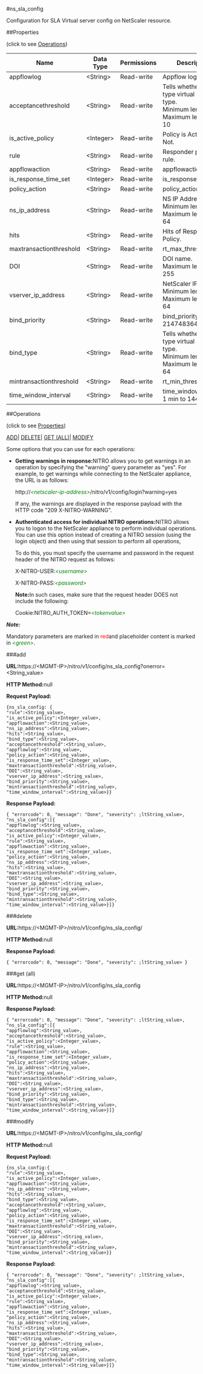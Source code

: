 #ns_sla_config

Configuration for SLA Virtual server config on NetScaler resource.


##Properties 
<span>(click to see [Operations](#opera))</span>


<table><thead><tr><th>Name</th><th>Data Type</th><th>Permissions</th><th>Description</th></tr></thead><tbody><tr><td>appflowlog</td><td>&lt;String></td><td>Read-write</td><td>Appflow log.</td></tr><tr><td>acceptancethreshold</td><td>&lt;String></td><td>Read-write</td><td>Tells whether bind type virtual server type.<br>Minimum length = 1<br>Maximum length = 10</td></tr><tr><td>is_active_policy</td><td>&lt;Integer></td><td>Read-write</td><td>Policy is Active or Not.</td></tr><tr><td>rule</td><td>&lt;String></td><td>Read-write</td><td>Responder policy rule.</td></tr><tr><td>appflowaction</td><td>&lt;String></td><td>Read-write</td><td>appflowaction.</td></tr><tr><td>is_response_time_set</td><td>&lt;Integer></td><td>Read-write</td><td>is_response_time_set.</td></tr><tr><td>policy_action</td><td>&lt;String></td><td>Read-write</td><td>policy_action NOOP.</td></tr><tr><td>ns_ip_address</td><td>&lt;String></td><td>Read-write</td><td>NS IP Address.<br>Minimum length = 1<br>Maximum length = 64</td></tr><tr><td>hits</td><td>&lt;String></td><td>Read-write</td><td>Hits of Responder Policy.</td></tr><tr><td>maxtransactionthreshold</td><td>&lt;String></td><td>Read-write</td><td>rt_max_threshold .</td></tr><tr><td>DOI</td><td>&lt;String></td><td>Read-write</td><td>DOI name.<br>Maximum length = 255</td></tr><tr><td>vserver_ip_address</td><td>&lt;String></td><td>Read-write</td><td>NetScaler IP Address.<br>Minimum length = 1<br>Maximum length = 64</td></tr><tr><td>bind_priority</td><td>&lt;String></td><td>Read-write</td><td>bind_priority 1 to 2147483647.</td></tr><tr><td>bind_type</td><td>&lt;String></td><td>Read-write</td><td>Tells whether bind type virtual server type.<br>Minimum length = 2<br>Maximum length = 64</td></tr><tr><td>mintransactionthreshold</td><td>&lt;String></td><td>Read-write</td><td>rt_min_threshold .</td></tr><tr><td>time_window_interval</td><td>&lt;String></td><td>Read-write</td><td>time_window_interval 1 min to 1440 mins .</td></tr></tbody></table>
##Operations 
<span>(click to see [Properties](#prope))</span>


[ADD]()| [DELETE](#d)| [GET (ALL)](#get-)| [MODIFY](#m)


Some options that you can use for each operations:
<ul><li><p><b>Getting warnings in response:</b>NITRO allows you to get warnings in an operation by specifying the "warning" query parameter as "yes". For example, to get warnings while connecting to the NetScaler appliance, the URL is as follows:</p><p>http://<span style="color:green;font-style:italic;">&lt;netscaler-ip-address&gt;</span>/nitro/v1/config/login?warning=yes</p><p>If any, the warnings are displayed in the response payload with the HTTP code "209 X-NITRO-WARNING".</p></li><li><p><b>Authenticated access for individual NITRO operations:</b>NITRO allows you to logon to the NetScaler appliance to perform individual operations. You can use this option instead of creating a NITRO session (using the login object) and then using that session to perform all operations,</p><p>To do this, you must specify the username and password in the request header of the NITRO request as follows:</p><p>X-NITRO-USER:<span style="color:green;font-style:italic;">&lt;username&gt;</span></p><p>X-NITRO-PASS:<span style="color:green;font-style:italic;">&lt;password&gt;</span></p><p><b>Note:</b>In such cases, make sure that the request header DOES not include the following:</p><p>Cookie:NITRO_AUTH_TOKEN=<span style="color:green;font-style:italic;">&lt;tokenvalue&gt;</span></p></li></ul>



***Note:*** 
Mandatory parameters are marked in <span style="color:#FF0000;">red</span>and placeholder content is marked in <span style="color:green;font-style:italic">&lt;green&gt;</span>.

###add



<b>URL:</b>https://&lt;MGMT-IP&gt;/nitro/v1/config/ns_sla_config?onerror=&lt;String_value&gt;
<b>HTTP Method:</b>null
<b>Request Payload: </b>```{ns_sla_config: {"rule":<String_value>,"is_active_policy":<Integer_value>,"appflowaction":<String_value>,"ns_ip_address":<String_value>,"hits":<String_value>,"bind_type":<String_value>,"acceptancethreshold":<String_value>,"appflowlog":<String_value>,"policy_action":<String_value>,"is_response_time_set":<Integer_value>,"maxtransactionthreshold":<String_value>,"DOI":<String_value>,"vserver_ip_address":<String_value>,"bind_priority":<String_value>,"mintransactionthreshold":<String_value>,"time_window_interval":<String_value>}}```
<b>Response Payload: </b>```{ "errorcode": 0, "message": "Done", "severity": ;ltString_value>, "ns_sla_config":[{"appflowlog":<String_value>,"acceptancethreshold":<String_value>,"is_active_policy":<Integer_value>,"rule":<String_value>,"appflowaction":<String_value>,"is_response_time_set":<Integer_value>,"policy_action":<String_value>,"ns_ip_address":<String_value>,"hits":<String_value>,"maxtransactionthreshold":<String_value>,"DOI":<String_value>,"vserver_ip_address":<String_value>,"bind_priority":<String_value>,"bind_type":<String_value>,"mintransactionthreshold":<String_value>,"time_window_interval":<String_value>}]}```



###delete



<b>URL:</b>https://&lt;MGMT-IP&gt;/nitro/v1/config/ns_sla_config/
<b>HTTP Method:</b>null
<b>Response Payload: </b>```{ "errorcode": 0, "message": "Done", "severity": ;ltString_value> }```



###get (all)



<b>URL:</b>https://&lt;MGMT-IP&gt;/nitro/v1/config/ns_sla_config
<b>HTTP Method:</b>null
<b>Response Payload: </b>```{ "errorcode": 0, "message": "Done", "severity": ;ltString_value>, "ns_sla_config":[{"appflowlog":<String_value>,"acceptancethreshold":<String_value>,"is_active_policy":<Integer_value>,"rule":<String_value>,"appflowaction":<String_value>,"is_response_time_set":<Integer_value>,"policy_action":<String_value>,"ns_ip_address":<String_value>,"hits":<String_value>,"maxtransactionthreshold":<String_value>,"DOI":<String_value>,"vserver_ip_address":<String_value>,"bind_priority":<String_value>,"bind_type":<String_value>,"mintransactionthreshold":<String_value>,"time_window_interval":<String_value>}]}```



###modify



<b>URL:</b>https://&lt;MGMT-IP&gt;/nitro/v1/config/ns_sla_config/
<b>HTTP Method:</b>null
<b>Request Payload: </b>```{ns_sla_config:{"rule":<String_value>,"is_active_policy":<Integer_value>,"appflowaction":<String_value>,"ns_ip_address":<String_value>,"hits":<String_value>,"bind_type":<String_value>,"acceptancethreshold":<String_value>,"appflowlog":<String_value>,"policy_action":<String_value>,"is_response_time_set":<Integer_value>,"maxtransactionthreshold":<String_value>,"DOI":<String_value>,"vserver_ip_address":<String_value>,"bind_priority":<String_value>,"mintransactionthreshold":<String_value>,"time_window_interval":<String_value>}}```
<b>Response Payload: </b>```{ "errorcode": 0, "message": "Done", "severity": ;ltString_value>, "ns_sla_config":[{"appflowlog":<String_value>,"acceptancethreshold":<String_value>,"is_active_policy":<Integer_value>,"rule":<String_value>,"appflowaction":<String_value>,"is_response_time_set":<Integer_value>,"policy_action":<String_value>,"ns_ip_address":<String_value>,"hits":<String_value>,"maxtransactionthreshold":<String_value>,"DOI":<String_value>,"vserver_ip_address":<String_value>,"bind_priority":<String_value>,"bind_type":<String_value>,"mintransactionthreshold":<String_value>,"time_window_interval":<String_value>}]}```



